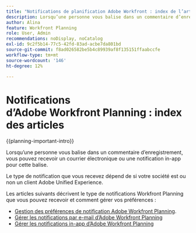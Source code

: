 ```yaml
---
title: "Notifications de planification Adobe Workfront : index de l’article"
description: Lorsqu’une personne vous balise dans un commentaire d’enregistrement, vous pouvez recevoir des notifications par courrier électronique ou dans l’application pour cette balise. Le type de notification que vous recevez dépend de si votre société est ou non un client Adobe Unified Experience. Les articles suivants décrivent le type de notifications Workfront Planning que vous pouvez recevoir et comment gérer vos préférences.
author: Alina
feature: Workfront Planning
role: User, Admin
recommendations: noDisplay, noCatalog
exl-id: 9c2f5b14-77c5-42fd-83ad-acbe7da801bd
source-git-commit: f8ad026582be5b4c89939af8f135151ffaabccfe
workflow-type: tm+mt
source-wordcount: '146'
ht-degree: 12%

---
```



# Notifications d’Adobe Workfront Planning : index des articles

<!--add this to major TOC and Planning article index-->

{{planning-important-intro}}

Lorsqu’une personne vous balise dans un commentaire d’enregistrement, vous pouvez recevoir un courrier électronique ou une notification in-app pour cette balise.

Le type de notification que vous recevez dépend de si votre société est ou non un client Adobe Unified Experience.

Les articles suivants décrivent le type de notifications Workfront Planning que vous pouvez recevoir et comment gérer vos préférences :

* [Gestion des préférences de notification Adobe Workfront Planning](/help/quicksilver/planning/notifications/manage-notification-preferences.md).
* [Gérer les notifications par e-mail d’Adobe Workfront Planning](/help/quicksilver/planning/notifications/manage-planning-email-notifications.md)
* [Gérer les notifications in-app d’Adobe Workfront Planning](/help/quicksilver/planning/notifications/manage-planning-in-app-notifications.md)
